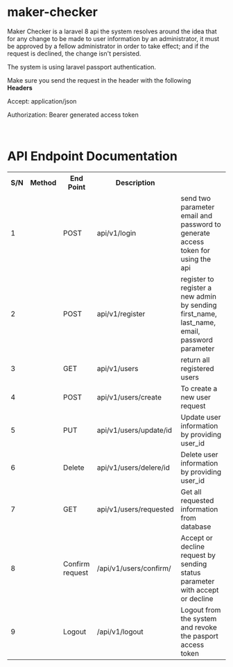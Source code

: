 # maker-checker
 
Maker Checker is a laravel 8 api the system resolves around the idea that for any change to be made to user information by an administrator, it must be approved by a fellow administrator in order to take effect; and if the request is declined, the change isn't persisted.

The system is using laravel passport authentication.

Make sure you send the request in the header with the following
<br>
<strong>Headers</strong>
<p>Accept: application/json</p>
<p>Authorization: Bearer generated access token</p>
<br>

<H1>API Endpoint Documentation</H1>
<table>
<tr>
<th>S/N</th>
<th>Method</th>
<th>End Point</th>
<th>Description</th>
</tr>

<tr>
<td>1<td>
<td>POST</td>
<td>api/v1/login</td>
<td>send two parameter email and password to generate access token for using the api</td>
</tr> 

<tr>
<td>2<td>
<td>POST</td>
<td>api/v1/register</td>
<td>register to register a new admin by sending first_name, last_name, email, password parameter</td>
</tr> 

<tr>
<td>3<td>
<td>GET</td>
<td>api/v1/users</td>
<td>return all registered users</td>
</tr> 

<tr>
<td>4<td>
<td>POST</td>
<td>api/v1/users/create</td>
<td>To create a new user request</td>
</tr> 


<tr>
<td>5<td>
<td>PUT</td>
<td>api/v1/users/update/id</td>
<td>Update user information by providing user_id</td>
</tr> 


<tr>
<td>6<td>
<td>Delete</td>
<td>api/v1/users/delere/id</td>
<td>Delete user information by providing user_id</td>
</tr> 

<tr>
<td>7<td>
<td>GET</td>
<td>api/v1/users/requested</td>
<td>Get all requested information from database</td>
</tr> 

<tr>
<td>8<td>
<td>Confirm request</td>
<td>/api/v1/users/confirm/</td>
<td>Accept or decline request by sending status parameter with accept or decline</td>
</tr> 

<tr>
<td>9<td>
<td>Logout</td>
<td>/api/v1/logout</td>
<td>Logout from the system and revoke the pasport access token</td>
</tr> 


</table>
